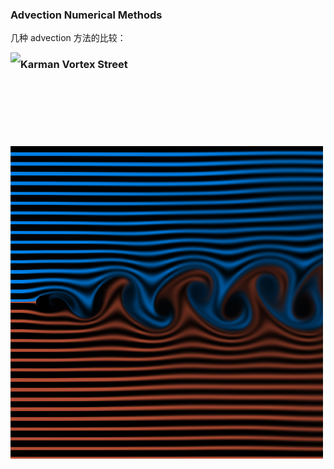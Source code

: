 ### Advection Numerical Methods

几种 advection 方法的比较：



<img src="advection_output/comparison_compressed_800.gif" height="150" align="left" />



### Karman Vortex Street

<img src="karman_vortex_street_output/karman_vortex_street.png" height="500" align="left"/>